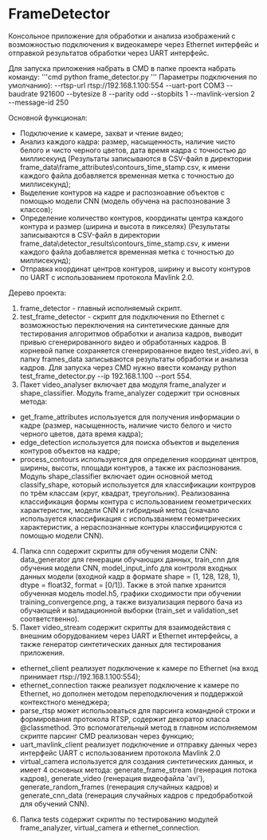 # FrameDetector

Консольное приложение для обработки и анализа изображений с возможностью подключения к видеокамере через
Ethernet интерфейс и отправкой результатов обработки через UART интерфейс.

Для запуска приложения набрать в CMD в папке проекта набрать команду:
'''cmd
python frame_detector.py
'''
Параметры подключения по умолчанию):
        --rtsp-url rtsp://192.168.1.100:554
        --uart-port COM3
        --baudrate 921600
        --bytesize 8
        --parity odd
        --stopbits 1
        --mavlink-version 2
        --message-id 250

Основной функционал:
- Подключение к камере, захват и чтение видео;
- Анализ каждого кадра: размер, насыщенность, наличие чисто белого и чисто черного цветов, дата время кадра
 с точностью до миллисекунд
(Результаты записываются в CSV-файл в директории frame_data\frame_attributes\contours_time_stamp.csv,
к имени каждого файла добавляется временная метка с точностью до миллисекунд);
- Выделение контуров на кадре и распозноавние объектов с помощью модели CNN (модель обучена на распознование 3 классов);
- Определение количество контуров, координаты центра каждого контура и размер (ширина и высота в пикселях)
(Результаты записываются в CSV-файл в директории frame_data\detector_results\contours_time_stamp.csv,
к имени каждого файла добавляется временная метка с точностью до миллисекунд);
- Отправка координат центров контуров, ширину и высоту контуров по UART с использованием протокола Mavlink 2.0.


Дерево проекта:
1. frame_detector - главный исполняемый скрипт.
2. test_frame_detector - скрипт для подключения по Ethernet с возможностью
переключения на синтетические данные для тестирования алгоритмов обработки и анализа кадров,
выводит привью сгенерированного видео и обработанных кадров. В корневой папке сохраняется сгенерированное видео
test_video.avi, в папку frames_data записываются результаты обработки и анализа кадров. Для запуска через CMD
нужно ввести команду python test_frame_detector.py --ip 192.168.1.100 --port 554.
3. Пакет video_analyser включает два модуля frame_analyzer и shape_classifier.
Модуль frame_analyzer содержит три основных метода:
- get_frame_attributes используется для получения информации о кадре (размер, насыщенность, наличие чисто белого и
чисто черного цветов, дата время кадра);
- edge_detection используется для поиска объектов и выделения контуров объектов на кадре;
- process_contours используется для определения координат центров, ширины, высоты, площади контуров,
а также их распознования.
Модуль shape_classifier включает один основной метод classify_shape, который используется для классификации контруров
по трём классам (круг, квадрат, треугольник).
Реализованна классификация формы контура с использованием геометрических характеристик, модели CNN и гибридный метод
(сначало используется классификация с использванием геометрических характеристик, а нераспознанные контуры
классифицируются с помощью модели CNN).
4. Папка cnn содержит скрипты для обучения модели CNN: data_generator для генерации обучающих данных,
train_cnn для обучения модели CNN, model_input_info для контроля входных данных модели (входной кадр в формате 
shape = (1, 128, 128, 1), dtype = float32, format = [0/1]). Также в этой папке хранится обученная модель model.h5,
графики сходимости при обучении training_convergence.png, а также визуализация первого бача
из обучающей и валидационной выборки (train_set и validation_set соответственно).
5. Пакет video_stream содержит скрипты для взаимодействия с внешним оборудованием через UART и Ethernet интерфейсы,
а также генератор синтетических данных для тестирования приложения.
- ethernet_client реализует подключение к камере по Ethernet (на вход принимает rtsp://192.168.1.100:554);
- ethernet_connection также реализует подключение к камере по Ethernet, но
дополнен методом переподключения и поддержкой контекстного менеджера;
- parse_rtsp может использоваться для парсинга командной строки и формирования протокола RTSP,
содержит декоратор класса @classmethod. Это вспомогательный метод в главном исполняемом скрипте парсинг CMD реализован
через функцию;
- uart_mavlink_client реализует подключение и отправку данных через интерфейс UART с использованием протокола Mavlink 2.0
- virtual_camera используется для создания синтетических данных, и имеет 4 основных метода: generate_frame_stream
(генерация потока кадров), generate_video (генерация видеофайла 'avi'), generate_random_frames (генерация случайных
кадров) и generate_cnn_data (генерация случайных кадров с предобработкой для обучений CNN).
6. Папка tests содержит скрипты по тестированию модулей frame_analyzer, virtual_camera и ethernet_connection.

